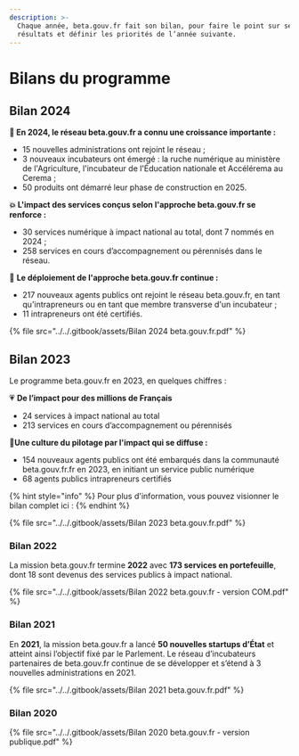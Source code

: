 ```yaml
---
description: >-
  Chaque année, beta.gouv.fr fait son bilan, pour faire le point sur ses
  résultats et définir les priorités de l’année suivante.
---
```


# Bilans du programme

## Bilan 2024

**🚀 En 2024, le réseau beta.gouv.fr a connu une croissance importante :**&#x20;

* 15 nouvelles administrations ont rejoint le réseau ;
* 3 nouveaux incubateurs ont émergé : la ruche numérique au ministère de l'Agriculture, l'incubateur de l'Éducation nationale et Accélérema au Cerema ;
* 50 produits ont démarré leur phase de construction en 2025.

**💥 L'impact des services conçus selon l'approche beta.gouv.fr se renforce :**&#x20;

* 30 services numérique à impact national au total, dont 7 nommés en 2024 ;
* 258 services en cours dʼaccompagnement ou pérennisés dans le réseau.

🔁 **Le déploiement de l'approche beta.gouv.fr continue :**&#x20;

* 217 nouveaux agents publics ont rejoint le réseau beta.gouv.fr, en tant qu'intrapreneurs ou en tant que membre transverse d'un incubateur ;
* 11 intrapreneurs ont été certifiés.

{% file src="../../.gitbook/assets/Bilan 2024 beta.gouv.fr.pdf" %}

## Bilan 2023

Le programme beta.gouv.fr en 2023, en quelques chiffres :

:heartpulse: **De l’impact pour des millions de Français**

* 24 services à impact national au total
* 213 services en cours dʼaccompagnement ou pérennisés

🎯**Une culture du pilotage par l'impact qui se diffuse :**

* 154 nouveaux agents publics ont été embarqués dans la communauté beta.gouv.fr.fr en 2023, en initiant un service public numérique
* 68 agents publics intrapreneurs certifiés

{% hint style="info" %}
Pour plus d'information, vous pouvez visionner le bilan complet ici :&#x20;
{% endhint %}

{% file src="../../.gitbook/assets/Bilan 2023 beta.gouv.fr.pdf" %}

### Bilan 2022 <a href="#bilan-2022" id="bilan-2022"></a>

La mission beta.gouv.fr termine **2022** avec **173 services en portefeuille**, dont 18 sont devenus des services publics à impact national.

{% file src="../../.gitbook/assets/Bilan 2022 beta.gouv.fr - version COM.pdf" %}

### Bilan 2021 <a href="#bilan-2021" id="bilan-2021"></a>

En **2021**, la mission beta.gouv.fr a lancé **50 nouvelles startups d’État** et atteint ainsi l’objectif fixé par le Parlement. Le réseau d’incubateurs partenaires de beta.gouv.fr continue de se développer et s’étend à 3 nouvelles administrations en 2021.

{% file src="../../.gitbook/assets/Bilan 2021 beta.gouv.fr.pdf" %}

### Bilan 2020 <a href="#bilan-2020" id="bilan-2020"></a>

{% file src="../../.gitbook/assets/Bilan 2020 beta.gouv.fr - version publique.pdf" %}

